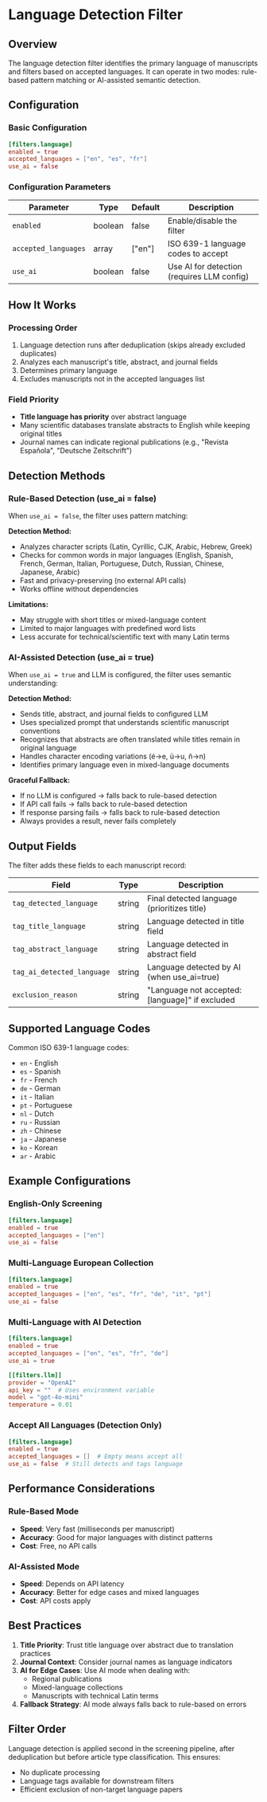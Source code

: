 # Language Detection Filter

## Overview

The language detection filter identifies the primary language of manuscripts and filters based on accepted languages. It can operate in two modes: rule-based pattern matching or AI-assisted semantic detection.

## Configuration

### Basic Configuration

```toml
[filters.language]
enabled = true
accepted_languages = ["en", "es", "fr"]
use_ai = false
```

### Configuration Parameters

| Parameter | Type | Default | Description |
|-----------|------|---------|-------------|
| `enabled` | boolean | false | Enable/disable the filter |
| `accepted_languages` | array | ["en"] | ISO 639-1 language codes to accept |
| `use_ai` | boolean | false | Use AI for detection (requires LLM config) |

## How It Works

### Processing Order

1. Language detection runs after deduplication (skips already excluded duplicates)
2. Analyzes each manuscript's title, abstract, and journal fields
3. Determines primary language
4. Excludes manuscripts not in the accepted languages list

### Field Priority

- **Title language has priority** over abstract language
- Many scientific databases translate abstracts to English while keeping original titles
- Journal names can indicate regional publications (e.g., "Revista Española", "Deutsche Zeitschrift")

## Detection Methods

### Rule-Based Detection (use_ai = false)

When `use_ai = false`, the filter uses pattern matching:

**Detection Method:**
- Analyzes character scripts (Latin, Cyrillic, CJK, Arabic, Hebrew, Greek)
- Checks for common words in major languages (English, Spanish, French, German, Italian, Portuguese, Dutch, Russian, Chinese, Japanese, Arabic)
- Fast and privacy-preserving (no external API calls)
- Works offline without dependencies

**Limitations:**
- May struggle with short titles or mixed-language content
- Limited to major languages with predefined word lists
- Less accurate for technical/scientific text with many Latin terms

### AI-Assisted Detection (use_ai = true)

When `use_ai = true` and LLM is configured, the filter uses semantic understanding:

**Detection Method:**
- Sends title, abstract, and journal fields to configured LLM
- Uses specialized prompt that understands scientific manuscript conventions
- Recognizes that abstracts are often translated while titles remain in original language
- Handles character encoding variations (é→e, ü→u, ñ→n)
- Identifies primary language even in mixed-language documents

**Graceful Fallback:**
- If no LLM is configured → falls back to rule-based detection
- If API call fails → falls back to rule-based detection
- If response parsing fails → falls back to rule-based detection
- Always provides a result, never fails completely

## Output Fields

The filter adds these fields to each manuscript record:

| Field | Type | Description |
|-------|------|-------------|
| `tag_detected_language` | string | Final detected language (prioritizes title) |
| `tag_title_language` | string | Language detected in title field |
| `tag_abstract_language` | string | Language detected in abstract field |
| `tag_ai_detected_language` | string | Language detected by AI (when use_ai=true) |
| `exclusion_reason` | string | "Language not accepted: [language]" if excluded |

## Supported Language Codes

Common ISO 639-1 language codes:
- `en` - English
- `es` - Spanish
- `fr` - French
- `de` - German
- `it` - Italian
- `pt` - Portuguese
- `nl` - Dutch
- `ru` - Russian
- `zh` - Chinese
- `ja` - Japanese
- `ko` - Korean
- `ar` - Arabic

## Example Configurations

### English-Only Screening
```toml
[filters.language]
enabled = true
accepted_languages = ["en"]
use_ai = false
```

### Multi-Language European Collection
```toml
[filters.language]
enabled = true
accepted_languages = ["en", "es", "fr", "de", "it", "pt"]
use_ai = false
```

### Multi-Language with AI Detection
```toml
[filters.language]
enabled = true
accepted_languages = ["en", "es", "fr", "de"]
use_ai = true

[[filters.llm]]
provider = "OpenAI"
api_key = ""  # Uses environment variable
model = "gpt-4o-mini"
temperature = 0.01
```

### Accept All Languages (Detection Only)
```toml
[filters.language]
enabled = true
accepted_languages = []  # Empty means accept all
use_ai = false  # Still detects and tags language
```

## Performance Considerations

### Rule-Based Mode
- **Speed**: Very fast (milliseconds per manuscript)
- **Accuracy**: Good for major languages with distinct patterns
- **Cost**: Free, no API calls

### AI-Assisted Mode
- **Speed**: Depends on API latency
- **Accuracy**: Better for edge cases and mixed languages
- **Cost**: API costs apply

## Best Practices

1. **Title Priority**: Trust title language over abstract due to translation practices
2. **Journal Context**: Consider journal names as language indicators
3. **AI for Edge Cases**: Use AI mode when dealing with:
   - Regional publications
   - Mixed-language collections
   - Manuscripts with technical Latin terms
4. **Fallback Strategy**: AI mode always falls back to rule-based on errors

## Filter Order

Language detection is applied second in the screening pipeline, after deduplication but before article type classification. This ensures:
- No duplicate processing
- Language tags available for downstream filters
- Efficient exclusion of non-target language papers